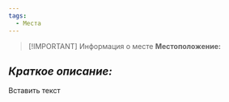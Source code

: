 ```yaml
---
tags:
  - Места
---
```

> [!IMPORTANT] Информация о месте
> **Местоположение:**

## *Краткое описание:*
Вставить текст
